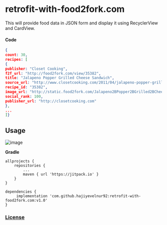 # retrofit-with-food2fork.com
This will provide food data in JSON form and display it using RecyclerView and CardView.

#### **Code**

```json
{
count: 30,
recipes: [
{
publisher: "Closet Cooking",
f2f_url: "http://food2fork.com/view/35382",
title: "Jalapeno Popper Grilled Cheese Sandwich",
source_url: "http://www.closetcooking.com/2011/04/jalapeno-popper-grilled-cheese-sandwich.html",
recipe_id: "35382",
image_url: "http://static.food2fork.com/Jalapeno2BPopper2BGrilled2BCheese2BSandwich2B12B500fd186186.jpg",
social_rank: 100,
publisher_url: "http://closetcooking.com"
},
...
]}
```


## **Usage** ##
![image](https://image.ibb.co/gnqRQT/ezgif_com_video_to_gif_2.gif)

**Gradle**

    allprojects {
		repositories {
			...
			maven { url 'https://jitpack.io' }
		}
	}

    dependencies {
         implementation 'com.github.hajiyevelnur92:retrofit-with-food2fork.com:v1.0'
    }


### [License](./LICENSE)
